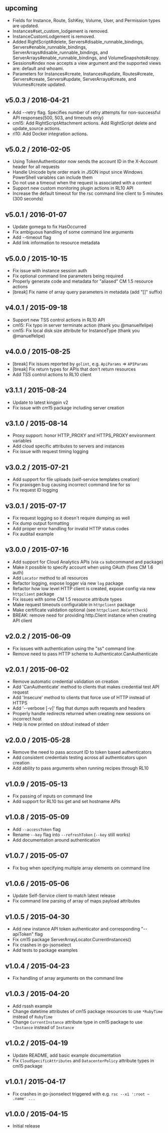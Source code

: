 upcoming
--------
* Fields for Instance, Route, SshKey, Volume, User, and Permission types are updated.
* Instances#set_custom_lodgement is removed.
* InstanceCustomLodgement is removed.
* Added RightScript#delete, Servers#disable_runnable_bindings, Servers#enable_runnable_bindings, ServerArrays#disable_runnable_bindings, and ServerArrays#enable_runnable_bindings, and VolumeSnapshots#copy.
* Sessions#index now accepts a view argument and the supported views are: default and whoami.
* Parameters for Instances#create, Instances#update, Routes#create, Servers#create, Servers#update, ServerArrays#create, and Volumes#create updated.

v5.0.3 / 2016-04-21
-------------------
* Add --retry flag. Specifies number of retry attempts for non-successful API responses(500, 503, and timeouts only)
* cm15: Add RightScriptAttachment actions. Add RightScript delete and update_source actions.
* rl10: Add Docker integration actions.

v5.0.2 / 2016-02-05
-------------------
* Using TokenAuthenticator now sends the account ID in the X-Account header for all requests
* Handle Unicode byte order mark in JSON input since Windows PowerShell variables can include them
* Do not use a timeout when the request is associated with a context
* Support new custom monitoring plugin actions in RL10 API
* Increase the default timeout for the rsc command line client to 5 minutes (300 seconds)

v5.0.1 / 2016-01-07
-------------------
* Update gomega to fix HasOccurred
* Fix ambiguous handling of some command line arguments
* Add --timeout flag
* Add link information to resource metadata

v5.0.0 / 2015-10-15
-------------------
* Fix issue with instance session auth
* Fix optional command line parameters being required
* Properly generate code and metadata for "aliased" CM 1.5 resource actions
* [break] Fix name of array query parameters in metadata (add "[]" suffix)

v4.0.1 / 2015-09-18
-------------------
* Support new TSS control actions in RL10 API
* cm15: Fix typo in server terminate action (thank you @manuelfelipe)
* cm15: Fix local disk size attribute for InstanceType (thank you @manuelfelipe)

v4.0.0 / 2015-08-25
-------------------
* [break] Fix issues reported by `golint`, e.g. `ApiParams` => `APIParams`
* [break] Fix return types for APIs that don't return resources
* Add TSS control actions to RL10 client

v3.1.1 / 2015-08-24
-------------------
* Update to latest kingpin v2
* Fix issue with cm15 package including server creation

v3.1.0 / 2015-08-14
-------------------
* Proxy support: honor HTTP_PROXY and HTTPS_PROXY environment variables
* Add cloud specific attributes to servers and instances
* Fix issue with request timing logging

v3.0.2 / 2015-07-21
-------------------
* Add support for file uploads (self-service templates creation)
* Fix praxisgen bug causing incorrect command line for ss
* Fix request ID logging

v3.0.1 / 2015-07-17
-------------------
* Fix request logging so it doesn't require dumping as well
* Fix dump output formatting
* Add proper error handling for invalid HTTP status codes
* Fix auditail example

v3.0.0 / 2015-07-16
-------------------
* Add support for Cloud Analytics APIs (via `ca` subcommand and package)
* Make it possible to specify account when using OAuth (fixes CM 1.6 auth)
* Add `Locator` method to all resources
* Refactor logging, expose logger via new `log` package
* Refactor how low level HTTP client is created, expose config via new `httpclient` package
* Fix issues with some CM 1.5 resource attribute types
* Make request timeouts configurable in `httpclient` package
* Make certificate validation optional (see `httpclient.NoCertCheck`)
* BREAK: remove need for providing http.Client instance when creating API client

v2.0.2 / 2015-06-09
-------------------
* Fix issues with authentication using the "ss" command line
* Remove need to pass HTTP scheme to Authenticator.CanAuthenticate

v2.0.1 / 2015-06-02
-------------------
* Remove automatic credential validation on creation
* Add 'CanAuthenticate' method to clients that makes credential test API request
* Add 'Insecure' method to clients that force use of HTTP instead of HTTPS
* Add '--verbose [-v]' flag that dumps auth requests and headers
* Properly handle redirects returned when creating new sessions on incorrect host
* Help is now printed on stdout instead of stderr

v2.0.0 / 2015-05-28
-------------------
* Remove the need to pass account ID to token based authenticators
* Add consistent credentials testing across all authenticators upon creation
* Add ability to pass arguments when running recipes through RL10

v1.0.9 / 2015-05-13
-------------------
* Fix passing of inputs on command line
* Add support for RL10 tss get and set hostname APIs

v1.0.8 / 2015-05-09
-------------------
* Add `--accessToken` flag
* Rename `--key` flag into `--refreshToken` (`--key` still works)
* Add documentation around authentication

v1.0.7 / 2015-05-07
-------------------
* Fix bug when specifying multiple array elements on command line

v1.0.6 / 2015-05-06
-------------------
* Update Self-Service client to match latest release
* Fix command line parsing of array of maps payload attributes

v1.0.5 / 2015-04-30
-------------------
* Add new instance API token authenticator and corresponding "--apiToken" flag
* Fix cm15 package ServerArrayLocator.CurrentInstances()
* Fix crashes in go-jsonselect
* Add tests to package examples

v1.0.4 / 2015-04-23
-------------------
* Fix handling of array arguments on the command line

v1.0.3 / 2015-04-20
-------------------
* Add rsssh example
* Change datetime attributes of cm15 package resources to use `*RubyTime` instead of `RubyTime`
* Change `CurrentInstance` attribute type in cm15 package to use `*Instance` instead of `Instance`

v1.0.2 / 2015-04-19
-------------------
* Update README, add basic example documentation
* Fix `CloudSpecificAttributes` and `DatacenterPolicy` attribute types in cm15 package

v1.0.1 / 2015-04-17
-------------------
* Fix crashes in go-jsonselect triggered with e.g. `rsc --x1 ':root ~ .name' ...`

v1.0.0 / 2015-04-15
-------------------
* Initial release
